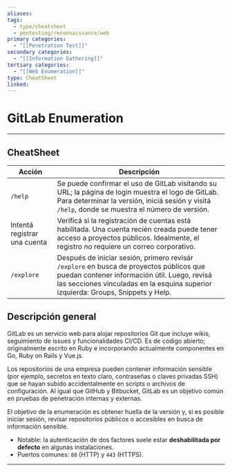```yaml
---
aliases:
tags:
  - type/cheatsheet
  - pentesting/reconnaissance/web
primary categories:
  - "[[Penetration Test]]"
secondary categories:
  - "[[Information Gathering]]"
tertiary categories:
  - "[[Web Enumeration]]"
type: CheatSheet
linked:
---
```

# GitLab Enumeration

***

## CheatSheet

| Acción                       | Descripción                                                                                                                                                                                                                  |
| ---------------------------- | ---------------------------------------------------------------------------------------------------------------------------------------------------------------------------------------------------------------------------- |
| `/help`                      | Se puede confirmar el uso de GitLab visitando su URL; la página de login muestra el logo de GitLab. Para determinar la versión, iniciá sesión y visitá `/help`, donde se muestra el número de versión.                       |
| Intentá registrar una cuenta | Verificá si la registración de cuentas está habilitada. Una cuenta recién creada puede tener acceso a proyectos públicos. Idealmente, el registro *no* requiere un correo corporativo.                                       |
| `/explore`                   | Después de iniciar sesión, primero revisár `/explore` en busca de proyectos públicos que puedan contener información útil. Luego, revisá las secciones vinculadas en la esquina superior izquierda: Groups, Snippets y Help. |

## Descripción general

GitLab es un servicio web para alojar repositorios Git que incluye wikis, seguimiento de issues y funcionalidades CI/CD. Es de código abierto; originalmente escrito en Ruby e incorporando actualmente componentes en Go, Ruby on Rails y Vue.js.

Los repositorios de una empresa pueden contener información sensible (por ejemplo, secretos en texto claro, contraseñas o claves privadas SSH) que se hayan subido accidentalmente en scripts o archivos de configuración. Al igual que GitHub y Bitbucket, GitLab es un objetivo común en pruebas de penetración internas y externas.

El objetivo de la enumeración es obtener huella de la versión y, si es posible iniciar sesión, revisar repositorios públicos o accesibles en busca de información sensible.

- Notable: la autenticación de dos factores suele estar **deshabilitada por defecto** en algunas instalaciones.
- Puertos comunes: `80` (HTTP) y `443` (HTTPS).

---

